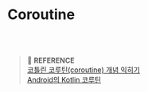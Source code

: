 # Coroutine

<br><br>
> :bookmark: **REFERENCE**<br>
[코틀린 코루틴(coroutine) 개념 익히기](https://wooooooak.github.io/kotlin/2019/08/25/%EC%BD%94%ED%8B%80%EB%A6%B0-%EC%BD%94%EB%A3%A8%ED%8B%B4-%EA%B0%9C%EB%85%90-%EC%9D%B5%ED%9E%88%EA%B8%B0/)<br>
[Android의 Kotlin 코루틴](https://developer.android.com/kotlin/coroutines?hl=ko)
